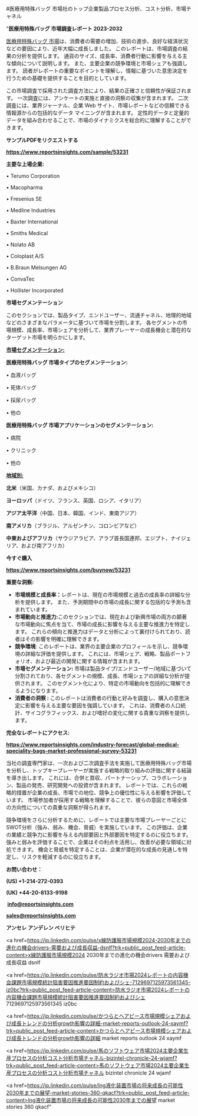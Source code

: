 #医療用特殊バッグ 市場社のトップ企業製品プロセス分析、コスト分析、市場チャネル

"<strong>医療用特殊バッグ 市場調査レポート 2023-2032</strong>

<a href=https://www.reportsinsights.com/sample/53231>医療用特殊バッグ 市場</a>は、消費者の需要の増加、技術の進歩、良好な経済状況などの要因により、近年大幅に成長しました。 このレポートは、市場調査の結果の分析を提供します。 通貨のサイズ、成長率、消費者行動に影響を与える主な傾向について説明します。 また、主要企業の競争環境と市場シェアも強調します。 読者がレポートの重要なポイントを理解し、情報に基づいた意思決定を行うための基礎を提供することを目的としています。

この市場調査で採用された調査方法により、結果の正確さと信頼性が保証されます。 一次調査には、アンケートの実施と直接の洞察の収集が含まれます。 二次調査には、業界ジャーナル、企業 Web サイト、市場レポートなどの信頼できる情報源からの包括的なデータ マイニングが含まれます。 定性的データと定量的データを組み合わせることで、市場のダイナミクスを総合的に理解することができます。

<strong><b>サンプルPDFをリクエストする</b></strong>

<a href=https://www.reportsinsights.com/sample/53231><strong><u>https://www.reportsinsights.com/sample/53231</u></strong></a>

<strong>主要な上場企業:</strong>

• Terumo Corporation

• Macopharma

• Fresenius SE

• Medline Industries

• Baxter International

• Smiths Medical

• Nolato AB

• Coloplast A/S

• B.Braun Melsungen AG

• ConvaTec

• Hollister Incorporated

<strong>市場セグメンテーション</strong>

このセクションでは、製品タイプ、エンドユーザー、流通チャネル、地理的地域などのさまざまなパラメータに基づいて市場を分割します。 各セグメントの市場規模、成長率、市場シェアを分析して、業界プレーヤーの成長機会と潜在的なターゲット市場を明らかにします。

<strong><u>市場セグメンテーション</u></strong><strong><u>:</u></strong>

<strong>医療用特殊バッグ 市場タイプのセグメンテーション:</strong>

• 血液バッグ

• 死体バッグ

• 採尿バッグ

• 他の

<strong>医療用特殊バッグ 市場アプリケーションのセグメンテーション:</strong>

• 病院

• クリニック

• 他の

<strong><u>地域別</u></strong><strong><u>:</u></strong>

<strong>北米</strong>（米国、カナダ、およびメキシコ）

<strong>ヨーロッパ</strong>（ドイツ、フランス、英国、ロシア、イタリア）

<strong>アジア太平洋</strong>（中国、日本、韓国、インド、東南アジア）

<strong>南アメリカ</strong>（ブラジル、アルゼンチン、コロンビアなど）

<strong>中東およびアフリカ</strong>（サウジアラビア、アラブ首長国連邦、エジプト、ナイジェリア、および南アフリカ）

<strong>今すぐ購入</strong>

<a href=https://www.reportsinsights.com/buynow/53231><strong><u>https://www.reportsinsights.com/buynow/53231</u></strong></a>

<strong>重要な洞察:</strong>
<ul>
  <li><strong>市場規模と成長率：</strong>レポートは、現在の市場規模と過去の成長率の詳細な分析を提供します。 また、予測期間中の市場の成長に関する包括的な予測も含まれています。</li>
  <li><strong>市場動向と推進力:</strong>このセクションでは、現在および新興市場の両方の顕著な市場動向に焦点を当て、市場の成長に影響を与える主要な推進力を特定します。 これらの傾向と推進力はデータと分析によって裏付けられており、読者はその影響を明確に理解できます。</li>
  <li><strong>競争環境</strong>: このレポートは、業界の主要企業のプロフィールを示し、競争環境の詳細な評価を提供します。 これには、市場シェア、戦略、製品ポートフォリオ、および最近の開発に関する情報が含まれます。</li>
  <li><strong>市場セグメンテーション: </strong>市場は製品タイプ/エンドユーザー/地域に基づいて分割されており、各セグメントの規模、成長、市場シェアの詳細な分析が提供されます。 このセグメント化により、特定の市場動向を包括的に理解できるようになります。</li>
  <li><strong>消費者の洞察 : </strong>このレポートは消費者の行動と好みを調査し、購入の意思決定に影響を与える主要な要因を強調しています。 これは、消費者の人口統計、サイコグラフィックス、および嗜好の変化に関する貴重な洞察を提供します。</li>
</ul>
<strong>完全なレポートにアクセス:</strong>

<a href=https://www.reportsinsights.com/industry-forecast/global-medical-speciality-bags-market-professional-survey-53231><strong><u><b>https://www.reportsinsights.com/industry-forecast/global-medical-speciality-bags-market-professional-survey-53231</b></u></strong></a>

当社の調査専門家は、一次および二次調査手法を実施して医療用特殊バッグ市場を分析し、トップキープレーヤーが実施する戦略的取り組みの評価に関する結論を導き出します。 これには、合併と買収、パートナーシップ、コラボレーション、製品の発売、研究開発への投資が含まれます。 レポートでは、これらの戦略的措置が企業の成長、市場での地位、競争上の優位性に与える影響を評価しています。 市場参加者が採用する戦略を理解することで、彼らの意図と市場全体の方向性についての貴重な洞察が得られます。

競争環境をさらに分析するために、レポートでは主要な市場プレーヤーごとにSWOT分析（強み、弱み、機会、脅威）を実施しています。 この評価は、企業の業績と競争力に影響を与える内部要因と外部要因を特定するのに役立ちます。 強みと弱みを評価することで、企業はその利点を活用し、改善が必要な領域に対処できます。 機会と脅威を特定することは、企業が潜在的な成長の見通しを特定し、リスクを軽減するのに役立ちます。

<strong>お問い合わせ：</strong>

<strong>(US) +1-214-272-0393</strong>

<strong>(UK) +44-20-8133-9198</strong>

<strong> </strong><a href=info@reportsinsights.com><strong><u>info@reportsinsights.com</u></strong></a>

<a href=sales@reportsinsights.com><strong><u>sales@reportsinsights.com</u></strong></a>

<strong>アンセレ アンデレン ベリヒテ</strong>

<a href=https://jp.linkedin.com/pulse/x線防護服市場規模2024-2030年までの進化の機会drivers-需要および成長収益-dsnlf?trk=public_post_feed-article-content>x線防護服市場規模2024 2030年までの進化の機会drivers 需要および成長収益 dsnlf</a>

<a href=https://jp.linkedin.com/pulse/防水ラジオ市場2024レポートの内容機会課題市場規模統計阻害要因推進要因制約およびシェ-7129697125973561345-iz0bc?trk=public_post_feed-article-content>防水ラジオ市場2024レポートの内容機会課題市場規模統計阻害要因推進要因制約およびシェ 7129697125973561345 iz0bc</a>

<a href=https://jp.linkedin.com/pulse/かつらとヘアピース市場規模シェアおよび成長トレンドの分析growth影響の詳細-market-reports-outlook-24-xaymf?trk=public_post_feed-article-content>かつらとヘアピース市場規模シェアおよび成長トレンドの分析growth影響の詳細 market reports outlook 24 xaymf</a>

<a href=https://jp.linkedin.com/pulse/馬のソフトウェア市場2024主要企業生産プロセスの分析コスト分析市場チャネル-bizintel-chronicle-24-wjamf?trk=public_post_feed-article-content>馬のソフトウェア市場2024主要企業生産プロセスの分析コスト分析市場チャネル bizintel chronicle 24 wjamf</a>

<a href=https://jp.linkedin.com/pulse/lng液化装置市場の将来成長の可能性2030年までの展望-market-stories-360-qkacf?trk=public_post_feed-article-content>lng液化装置市場の将来成長の可能性2030年までの展望 market stories 360 qkacf</a>"
